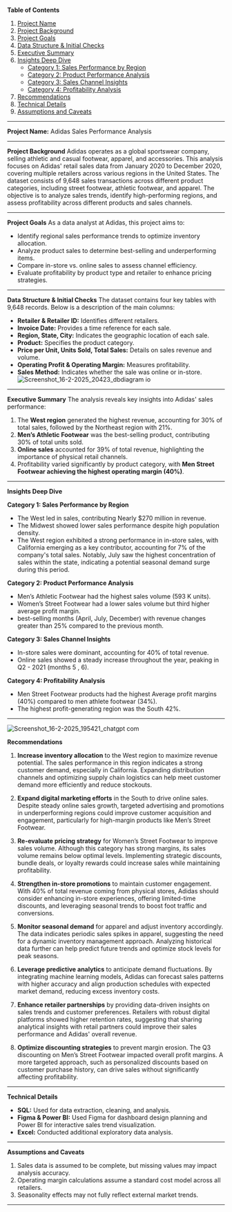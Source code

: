**Table of Contents**

1. [Project Name](#project-name)
2. [Project Background](#project-background)
3. [Project Goals](#project-goals)
4. [Data Structure & Initial Checks](#data-structure--initial-checks)
5. [Executive Summary](#executive-summary)
6. [Insights Deep Dive](#Insights-Deep-Dive)
   - [Category 1: Sales Performance by Region](#category-1-sales-performance-by-region)
   - [Category 2: Product Performance Analysis](#category-2-product-performance-analysis)
   - [Category 3: Sales Channel Insights](#category-3-sales-channel-insights)
   - [Category 4: Profitability Analysis](#category-4-profitability-analysis)
7. [Recommendations](#recommendations)
8. [Technical Details](#technical-details)
9. [Assumptions and Caveats](#assumptions-and-caveats)

---

**Project Name:** Adidas Sales Performance Analysis

---

**Project Background**
Adidas operates as a global sportswear company, selling athletic and casual footwear, apparel, and accessories. This analysis focuses on Adidas' retail sales data from January 2020 to December 2020, covering multiple retailers across various regions in the United States. The dataset consists of 9,648 sales transactions across different product categories, including street footwear, athletic footwear, and apparel. The objective is to analyze sales trends, identify high-performing regions, and assess profitability across different products and sales channels.

---

**Project Goals**
As a data analyst at Adidas, this project aims to:

- Identify regional sales performance trends to optimize inventory allocation.
- Analyze product sales to determine best-selling and underperforming items.
- Compare in-store vs. online sales to assess channel efficiency.
- Evaluate profitability by product type and retailer to enhance pricing strategies.

---

**Data Structure & Initial Checks**
The dataset contains four key tables with 9,648 records. Below is a description of the main columns:

- **Retailer & Retailer ID:** Identifies different retailers.
- **Invoice Date:** Provides a time reference for each sale.
- **Region, State, City:** Indicates the geographic location of each sale.
- **Product:** Specifies the product category.
- **Price per Unit, Units Sold, Total Sales:** Details on sales revenue and volume.
- **Operating Profit & Operating Margin:** Measures profitability.
- **Sales Method:** Indicates whether the sale was online or in-store.
![Screenshot_16-2-2025_20423_dbdiagram io](https://github.com/user-attachments/assets/8df3f419-9354-47a9-9801-edfd5f0bd0c6)

---

**Executive Summary**
The analysis reveals key insights into Adidas' sales performance:

1. The **West region** generated the highest revenue, accounting for 30% of total sales, followed by the Northeast region with 21%.
2. **Men’s Athletic Footwear** was the best-selling product, contributing 30% of total units sold.
3. **Online sales** accounted for 39% of total revenue, highlighting the importance of physical retail channels.
4. Profitability varied significantly by product category, with **Men Street Footwear achieving the highest operating margin (40%)**.

---

**Insights Deep Dive**

**Category 1: Sales Performance by Region**

- The West led in sales, contributing Nearly $270 million in revenue.
- The Midwest showed lower sales performance despite high population density.
- The West region exhibited a strong performance in in-store sales, with California emerging as a key contributor, accounting for 7% of the company's total sales. Notably, July saw the highest concentration of sales within the state, indicating a potential seasonal demand surge during this period.

**Category 2: Product Performance Analysis**

- Men’s Athletic Footwear had the highest sales volume (593 K units).
- Women’s Street Footwear had a lower sales volume but third higher average profit margin.
- best-selling months (April, July, December) with revenue changes greater than 25% compared to the previous month. 

**Category 3: Sales Channel Insights**

- In-store sales were dominant, accounting for 40% of total revenue.
- Online sales showed a steady increase throughout the year, peaking in Q2 - 2021 (months 5 , 6).


**Category 4: Profitability Analysis**

- Men Street Footwear products had the highest Average profit margins (40%) compared to men athlete footwear (34%).
- The highest profit-generating region was the South 42%.

---
![Screenshot_16-2-2025_195421_chatgpt com](https://github.com/user-attachments/assets/fc8354fd-ae0d-457d-90eb-c361e689f6a2)

**Recommendations**

1. **Increase inventory allocation** to the West region to maximize revenue potential. The sales performance in this region indicates a strong customer demand, especially in California. Expanding distribution channels and optimizing supply chain logistics can help meet customer demand more efficiently and reduce stockouts.

2. **Expand digital marketing efforts** in the South to drive online sales. Despite steady online sales growth, targeted advertising and promotions in underperforming regions could improve customer acquisition and engagement, particularly for high-margin products like Men’s Street Footwear.

3. **Re-evaluate pricing strategy** for Women’s Street Footwear to improve sales volume. Although this category has strong margins, its sales volume remains below optimal levels. Implementing strategic discounts, bundle deals, or loyalty rewards could increase sales while maintaining profitability.

4. **Strengthen in-store promotions** to maintain customer engagement. With 40% of total revenue coming from physical stores, Adidas should consider enhancing in-store experiences, offering limited-time discounts, and leveraging seasonal trends to boost foot traffic and conversions.

5. **Monitor seasonal demand** for apparel and adjust inventory accordingly. The data indicates periodic sales spikes in apparel, suggesting the need for a dynamic inventory management approach. Analyzing historical data further can help predict future trends and optimize stock levels for peak seasons.

6. **Leverage predictive analytics** to anticipate demand fluctuations. By integrating machine learning models, Adidas can forecast sales patterns with higher accuracy and align production schedules with expected market demand, reducing excess inventory costs.

7. **Enhance retailer partnerships** by providing data-driven insights on sales trends and customer preferences. Retailers with robust digital platforms showed higher retention rates, suggesting that sharing analytical insights with retail partners could improve their sales performance and Adidas' overall revenue.

8. **Optimize discounting strategies** to prevent margin erosion. The Q3 discounting on Men’s Street Footwear impacted overall profit margins. A more targeted approach, such as personalized discounts based on customer purchase history, can drive sales without significantly affecting profitability.

---

**Technical Details**

- **SQL:** Used for data extraction, cleaning, and analysis.
- **Figma & Power BI:** Used Figma for dashboard design planning and Power BI for interactive sales trend visualization.
- **Excel:** Conducted additional exploratory data analysis.

---

**Assumptions and Caveats**

1. Sales data is assumed to be complete, but missing values may impact analysis accuracy.
2. Operating margin calculations assume a standard cost model across all retailers.
3. Seasonality effects may not fully reflect external market trends.

---
